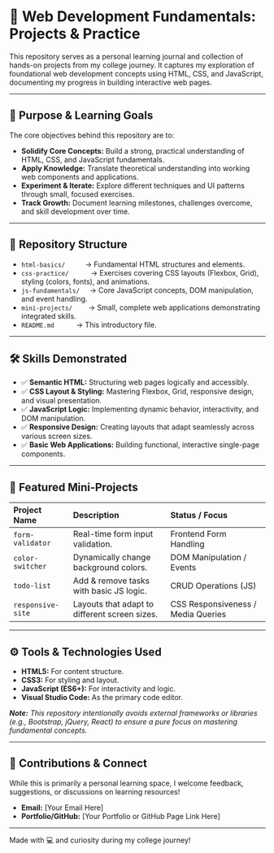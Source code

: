 # 📘 Web Development Fundamentals: Projects & Practice

This repository serves as a personal learning journal and collection of hands-on projects from my college journey. It captures my exploration of foundational web development concepts using HTML, CSS, and JavaScript, documenting my progress in building interactive web pages.

---

## 🚀 Purpose & Learning Goals

The core objectives behind this repository are to:

* **Solidify Core Concepts:** Build a strong, practical understanding of HTML, CSS, and JavaScript fundamentals.
* **Apply Knowledge:** Translate theoretical understanding into working web components and applications.
* **Experiment & Iterate:** Explore different techniques and UI patterns through small, focused exercises.
* **Track Growth:** Document learning milestones, challenges overcome, and skill development over time.

---

## 📁 Repository Structure

* `html-basics/` &nbsp;&nbsp;&nbsp;&nbsp;&nbsp;&nbsp;&nbsp;&nbsp;&nbsp;→ Fundamental HTML structures and elements.
* `css-practice/` &nbsp;&nbsp;&nbsp;&nbsp;&nbsp;&nbsp;&nbsp;&nbsp;&nbsp;&nbsp;→ Exercises covering CSS layouts (Flexbox, Grid), styling (colors, fonts), and animations.
* `js-fundamentals/` &nbsp;&nbsp;&nbsp;&nbsp;→ Core JavaScript concepts, DOM manipulation, and event handling.
* `mini-projects/` &nbsp;&nbsp;&nbsp;&nbsp;&nbsp;&nbsp;&nbsp;→ Small, complete web applications demonstrating integrated skills.
* `README.md` &nbsp;&nbsp;&nbsp;&nbsp;&nbsp;&nbsp;&nbsp;&nbsp;&nbsp;&nbsp;→ This introductory file.

---

## 🛠️ Skills Demonstrated

* ✅ **Semantic HTML:** Structuring web pages logically and accessibly.
* ✅ **CSS Layout & Styling:** Mastering Flexbox, Grid, responsive design, and visual presentation.
* ✅ **JavaScript Logic:** Implementing dynamic behavior, interactivity, and DOM manipulation.
* ✅ **Responsive Design:** Creating layouts that adapt seamlessly across various screen sizes.
* ✅ **Basic Web Applications:** Building functional, interactive single-page components.

---

## 📌 Featured Mini-Projects

| Project Name      | Description                                | Status / Focus                 |
| :---------------- | :----------------------------------------- | :----------------------------- |
| `form-validator`  | Real-time form input validation.           | Frontend Form Handling         |
| `color-switcher`  | Dynamically change background colors.      | DOM Manipulation / Events      |
| `todo-list`       | Add & remove tasks with basic JS logic.    | CRUD Operations (JS)           |
| `responsive-site` | Layouts that adapt to different screen sizes. | CSS Responsiveness / Media Queries |

---

## ⚙️ Tools & Technologies Used

* **HTML5:** For content structure.
* **CSS3:** For styling and layout.
* **JavaScript (ES6+):** For interactivity and logic.
* **Visual Studio Code:** As the primary code editor.

_**Note:** This repository intentionally avoids external frameworks or libraries (e.g., Bootstrap, jQuery, React) to ensure a pure focus on mastering fundamental concepts._

---

## 👋 Contributions & Connect

While this is primarily a personal learning space, I welcome feedback, suggestions, or discussions on learning resources!

* **Email:** [Your Email Here]
* **Portfolio/GitHub:** [Your Portfolio or GitHub Page Link Here]

---

Made with 💻 and curiosity during my college journey!
